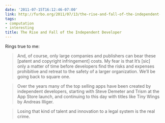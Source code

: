 ```yaml
---
date: '2011-07-15T16:12:46-07:00'
link: http://furbo.org/2011/07/13/the-rise-and-fall-of-the-independent-developer/
tags:
- computation
- interesting
title: The Rise and Fall of the Independent Developer
---
```


Rings true to me:

>And, of course, only large companies and publishers can bear these [patent and copyright infringement] costs. My fear is that It’s [sic] only a matter of time before developers find the risks and expenses prohibitive and retreat to the safety of a larger organization. We’ll be going back to square one.

>Over the years many of the top selling apps have been created by independent developers, starting with Steve Demeter and Trism at the App Store launch, and continuing to this day with titles like Tiny Wings by Andreas Illiger.

>Losing that kind of talent and innovation to a legal system is the real crime.
